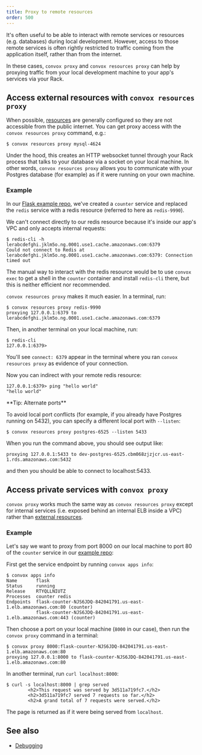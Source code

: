 ```yaml
---
title: Proxy to remote resources
order: 500
---
```


It's often useful to be able to interact with remote services or resources (e.g. databases) during local development. However, access to those remote services is often rightly restricted to traffic coming from the application itself, rather than from the internet.

In these cases, `convox proxy` and `convox resources proxy` can help by proxying traffic from your local development machine to your app's services via your Rack.

## Access external resources with `convox resources proxy`

When possible, [resources](/docs/about-resources/) are generally configured so they are not accessible from the public internet.  You can get proxy access with the `convox resources proxy` command, e.g.:

```
$ convox resources proxy mysql-4624
```

Under the hood, this creates an HTTP websocket tunnel through your Rack process that talks to your database via a socket on your local machine. In other words, `convox resources proxy` allows you to communicate with your Postgres database (for example) as if it were running on your own machine.

### Example

In our [Flask example repo](https://github.com/convox-examples/flask), we've created a `counter` service and replaced the `redis` service with a redis resource (referred to here as `redis-9990`).

We can't connect directly to our redis resource because it's inside our app's VPC and only accepts internal requests:

```
$ redis-cli -h lerabcdefghi.jklm5o.ng.0001.use1.cache.amazonaws.com:6379
Could not connect to Redis at lerabcdefghi.jklm5o.ng.0001.use1.cache.amazonaws.com:6379: Connection timed out
```

The manual way to interact with the redis resource would be to use `convox exec` to get a shell in the `counter` container and install `redis-cli` there, but this is neither efficient nor recommended.

`convox resources proxy` makes it much easier. In a terminal, run:

```
$ convox resources proxy redis-9990
proxying 127.0.0.1:6379 to lerabcdefghi.jklm5o.ng.0001.use1.cache.amazonaws.com:6379
```
Then, in another terminal on your local machine, run:

```
$ redis-cli
127.0.0.1:6379>
```
You'll see `connect: 6379` appear in the terminal where you ran `convox resources proxy` as evidence of your connection.

Now you can indirect with your remote redis resource:

```
127.0.0.1:6379> ping "hello world"
"hello world"
```

<div class="block-callout block-show-callout type-info" markdown="1">
**Tip: Alternate ports** 

To avoid local port conflicts (for example, if you already have Postgres running on 5432), you can specify a different local port with `--listen`:

`$ convox resources proxy postgres-6525 --listen 5433`

When you run the command above, you should see output like:

`proxying 127.0.0.1:5433 to dev-postgres-6525.cbm068zjzjcr.us-east-1.rds.amazonaws.com:5432`

and then you should be able to connect to localhost:5433.
</div>

## Access private services with `convox proxy`

`convox proxy` works much the same way as `convox resources proxy` except for internal services (i.e. exposed behind an internal ELB inside a VPC) rather than [external resources](/docs/about-resources).

### Example

Let's say we want to proxy from port 8000 on our local machine to port 80 of the `counter` service in our [example repo](https://github.com/convox-examples/flask):

First get the service endpoint by running `convox apps info`:

```
$ convox apps info
Name       flask
Status     running
Release    RTYQLLNIUTZ
Processes  counter redis
Endpoints  flask-counter-NJS6JDQ-842041791.us-east-1.elb.amazonaws.com:80 (counter)
           flask-counter-NJS6JDQ-842041791.us-east-1.elb.amazonaws.com:443 (counter)
```

Then choose a port on your local machine (`8000` in our case), then run the `convox proxy` command in a terminal:

```
$ convox proxy 8000:flask-counter-NJS6JDQ-842041791.us-east-1.elb.amazonaws.com:80
proxying 127.0.0.1:8000 to flask-counter-NJS6JDQ-842041791.us-east-1.elb.amazonaws.com:80
```

In another terminal, run `curl localhost:8000`:

```
$ curl -s localhost:8000 | grep served
        <h2>This request was served by 3d511a719fc7.</h2>
        <h2>3d511a719fc7 served 7 requests so far.</h2>
        <h2>A grand total of 7 requests were served.</h2>
```

The page is returned as if it were being served from `localhost`.

## See also

- [Debugging](/docs/debugging)
